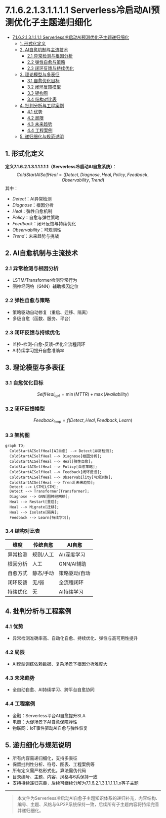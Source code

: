 # 7.1.6.2.1.3.1.1.1.1 Serverless冷启动AI预测优化子主题递归细化


<!-- TOC START -->

- [7.1.6.2.1.3.1.1.1.1 Serverless冷启动AI预测优化子主题递归细化](#7162131111-serverless冷启动ai预测优化子主题递归细化)
  - [1. 形式化定义](#1-形式化定义)
  - [2. AI自愈机制与主流技术](#2-ai自愈机制与主流技术)
    - [2.1 异常检测与根因分析](#21-异常检测与根因分析)
    - [2.2 弹性自愈与策略](#22-弹性自愈与策略)
    - [2.3 闭环反馈与持续优化](#23-闭环反馈与持续优化)
  - [3. 理论模型与多表征](#3-理论模型与多表征)
    - [3.1 自愈优化目标](#31-自愈优化目标)
    - [3.2 闭环反馈模型](#32-闭环反馈模型)
    - [3.3 架构图](#33-架构图)
    - [3.4 结构对比表](#34-结构对比表)
  - [4. 批判分析与工程案例](#4-批判分析与工程案例)
    - [4.1 优势](#41-优势)
    - [4.2 局限](#42-局限)
    - [4.3 未来趋势](#43-未来趋势)
    - [4.4 工程案例](#44-工程案例)
  - [5. 递归细化与规范说明](#5-递归细化与规范说明)

<!-- TOC END -->

## 1. 形式化定义

**定义7.1.6.2.1.3.1.1.1.1.1（Serverless冷启动AI自愈系统）**：
$$
ColdStartAISelfHeal = (Detect, Diagnose, Heal, Policy, Feedback, Observability, Trend)
$$
其中：

- $Detect$：AI异常检测
- $Diagnose$：根因分析
- $Heal$：弹性自愈机制
- $Policy$：自愈与弹性策略
- $Feedback$：闭环反馈与持续优化
- $Observability$：可观测性
- $Trend$：未来趋势与挑战

## 2. AI自愈机制与主流技术

### 2.1 异常检测与根因分析

- LSTM/Transformer检测异常行为
- 图神经网络（GNN）辅助根因定位

### 2.2 弹性自愈与策略

- 策略驱动自动修复（重启、迁移、隔离）
- 多级自愈（函数、服务、平台）

### 2.3 闭环反馈与持续优化

- 监控-检测-自愈-反馈-优化全流程闭环
- AI持续学习提升自愈准确率

## 3. 理论模型与多表征

### 3.1 自愈优化目标

$$SelfHeal_{opt} = \min (MTTR) + \max (Availability)$$

### 3.2 闭环反馈模型

$$Feedback_{loop} = f(Detect, Heal, Feedback, Learn)$$

### 3.3 架构图

```mermaid
graph TD;
  ColdStartAISelfHeal[AI自愈] --> Detect[异常检测];
  ColdStartAISelfHeal --> Diagnose[根因分析];
  ColdStartAISelfHeal --> Heal[弹性自愈];
  ColdStartAISelfHeal --> Policy[自愈策略];
  ColdStartAISelfHeal --> Feedback[闭环反馈];
  ColdStartAISelfHeal --> Observability[可观测性];
  ColdStartAISelfHeal --> Trend[未来趋势];
  Detect --> LSTM[LSTM];
  Detect --> Transformer[Transformer];
  Diagnose --> GNN[图神经网络];
  Heal --> Restart[重启];
  Heal --> Migrate[迁移];
  Heal --> Isolate[隔离];
  Feedback --> Learn[持续学习];
```

### 3.4 结构对比表

| 维度 | 传统自愈 | AI自愈 |
|------|----------|--------|
| 异常检测 | 规则/人工 | AI/深度学习 |
| 根因分析 | 人工 | GNN/AI辅助 |
| 自愈方式 | 静态/手动 | 策略驱动/自动 |
| 闭环反馈 | 无/弱 | 全流程闭环 |
| 持续优化 | 无 | AI持续学习 |

## 4. 批判分析与工程案例

### 4.1 优势

- 异常检测准确率高、自动化自愈、持续优化、弹性与高可用性提升

### 4.2 局限

- AI模型训练依赖数据、复杂场景下根因分析难度大

### 4.3 未来趋势

- 全自动自愈、AI持续学习、跨平台自愈协同

### 4.4 工程案例

- 金融：Serverless平台AI自愈提升SLA
- 电商：大促场景下AI自愈保障弹性
- 物联网：IoT事件驱动AI自愈与弹性恢复

## 5. 递归细化与规范说明

- 所有内容需递归细化，支持多表征
- 保留批判性分析、符号、图表、工程案例等
- 所有定义需严格形式化，算法需伪代码
- 目录编号、主题、内容、风格与6系保持一致
- 支持持续递归完善，后续可继续分解为7.1.6.2.1.3.1.1.1.1.1.x等子主题

---
> 本文件为Serverless冷启动AI自愈子主题知识体系的递归补充，内容结构、编号、主题、风格与6.P2P系统保持一致，后续所有子主题内容将持续完善并递归细化。
